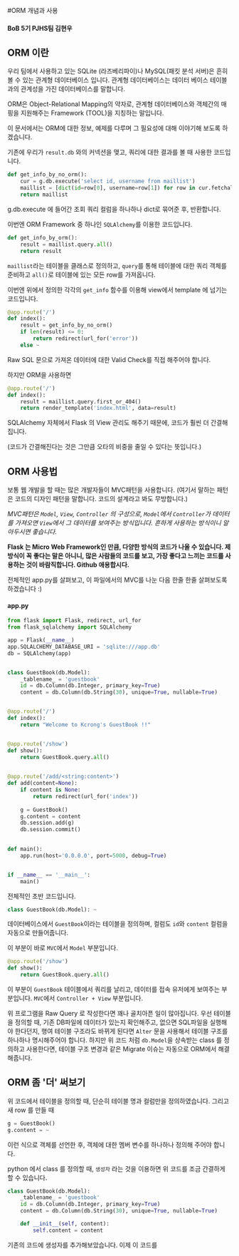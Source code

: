 #ORM 개념과 사용
#### BoB 5기 PJHS팀 김현우


## ORM 이란
우리 팀에서 사용하고 있는 SQLite (라즈베리파이)나 MySQL(패킷 분석 서버)은 흔히 볼 수 있는 관계형 데이터베이스 입니다. 관계형 데이터베이스는 데이터 베이스 테이블과의 관계성을 가진 데이터베이스를 말합니다. 

ORM은 Object-Relational Mapping의 약자로, 관계형 데이터베이스와 객체간의 매핑을 지원해주는 Framework (TOOL)을 지칭하는 말입니다. 

이 문서에서는 ORM에 대한 정보, 예제를 다루며 그 필요성에 대해 이야기해 보도록 하겠습니다.


기존에 우리가 `result.db` 와의 커넥션을 맺고, 쿼리에 대한 결과를 볼 때 사용한 코드입니다.
```python
def get_info_by_no_orm():
	cur = g.db.execute('select id, username from maillist')
	maillist = [dict(id=row[0], username=row[1]) for row in cur.fetchall()]
	return maillist
```

g.db.execute 에 들어간 조회 쿼리 컬럼을 하나하나 dict로 묶어준 후, 반환합니다. 


이번엔 ORM Framework 중 하나인 `SQLAlchemy`를 이용한 코드입니다.

```python
def get_info_by_orm():
	result = maillist.query.all()
	return result
```

`maillist`라는 테이블을 클래스로 정의하고, `query`를 통해 테이블에 대한 쿼리 객체를 준비하고 `all()`로 테이블에 있는 모든 row를 가져옵니다.

이번엔 위에서 정의한 각각의 `get_info` 함수를 이용해 view에서 template 에 넘기는 코드입니다.

```python
@app.route('/')
def index():
	result = get_info_by_no_orm()
	if len(result) <= 0:
		return redirect(url_for('error'))
	else ~
```

Raw SQL 문으로 가져온 데이터에 대한 Valid Check를 직접 해주어야 합니다.

하지만 ORM을 사용하면

```python
@app.route('/')
def index():
	result = maillist.query.first_or_404()
	return render_template('index.html', data=result)
```

SQLAlchemy 자체에서 Flask 의 View 관리도 해주기 때문에, 코드가 훨씬 더 간결해 집니다. 

(코드가 간결해진다는 것은 그만큼 오타의 비중을 줄일 수 있다는 뜻입니다.)


## ORM 사용법

보통 웹 개발을 할 때는 많은 개발자들이 MVC패턴을 사용합니다. (여기서 말하는 패턴은 코드의 디자인 패턴을 말합니다. 코드의 설계라고 봐도 무방합니다.)

_MVC패턴은 `Model`, `View`, `Controller` 의 구성으로, 
`Model`에서 `Controller`가 데이터를 가져오면 `View`에서 그 데이터를 보여주는 방식입니다. 흔하게 사용하는 방식이니 알아두시면 좋습니다._

**Flask 는 Micro Web Framework인 만큼, 다양한 방식의 코드가 나올 수 있습니다. 제 방식이 꼭 좋다는 말은 아니니, 많은 사람들의 코드를 보고, 가장 좋다고 느끼는 코드를 사용하는 것이 바람직합니다. Github 애용합시다.**

전체적인 app.py를 살펴보고, 이 파일에서의 MVC를 나눈 다음 한줄 한줄 살펴보도록 하겠습니다 :)

#### app.py
```python
from flask import Flask, redirect, url_for
from flask_sqlalchemy import SQLAlchemy

app = Flask(__name__)
app.SQLALCHEMY_DATABASE_URI = 'sqlite:///app.db'
db = SQLAlchemy(app)


class GuestBook(db.Model):
	_tablename_ = 'guestbook'
	id = db.Column(db.Integer, primary_key=True)
	content = db.Column(db.String(30), unique=True, nullable=True)


@app.route('/')
def index():
	return "Welcome to Kcrong's GuestBook !!"


@app.route('/show')
def show():
	return GuestBook.query.all()	

	
@app.route('/add/<string:content>')
def add(content=None):
	if content is None:
		return redirect(url_for('index'))
	
	g = GuestBook()
	g.content = content
	db.session.add(g)
	db.session.commit()

	
def main():
	app.run(host='0.0.0.0', port=5000, debug=True)	


if __name__ == '__main__':
	main()

```


전체적인 초반 코드입니다. 
```python
class GuestBook(db.Model): ~
```
데이터베이스에서 `GuestBook`이라는 테이블을 정의하며, 컬럼도 `id`와 `content` 컬럼을 자동으로 만들어줍니다. 

이 부분이 바로 `MVC`에서 `Model` 부분입니다.

```python
@app.route('/show')
def show(): 
	return GuestBook.query.all()
```
이 부분이 `GuestBook` 테이블에서 쿼리를 날리고, 데이터를 접속 유저에게 보여주는 부분입니다. `MVC`에서 `Controller + View` 부분입니다.

위 프로그램을 Raw Query 로 작성한다면 꽤나 골치아픈 일이 많아집니다. 우선 테이블을 정의할 때, 기존 DB파일에 데이터가 있는지 확인해주고, 없으면 SQL파일을 실행해야 한다던지, 행여 테이블 구조라도 바뀌게 된다면 `Alter` 문을 사용해서 테이블 구조를 하나하나 명시해주어야 합니다. 하지만 위 코드 처럼 `db.Model`을 상속받는 class 를 정의하고 사용한다면, 테이블 구조 변경과 같은 Migrate 이슈는 자동으로 ORM에서 해결해줍니다.

## ORM 좀 '더' 써보기
위 코드에서 테이블을 정의할 때, 단순히 테이블 명과 컬럼만을 정의하였습니다.
그리고 새 row 를 만들 때 
```python
g = GuestBook()
g.content = ~
```
이런 식으로 객체를 선언한 후, 객체에 대한 멤버 변수를 하나하나 정의해 주어야 합니다.

python 에서 class 를 정의할 때, `생성자` 라는 것을 이용하면 위 코드를 조금 간결하게 할 수 있습니다.

```python
class GuestBook(db.Model):
	_tablename_ = 'guestbook'
	id = db.Column(db.Integer, primary_key=True)
	content = db.Column(db.String(30), unique=True, nullable=True)

	def __init__(self, content):
		self.content = content

```
기존의 코드에 생성자를 추가해보았습니다. 이제 이 코드를 